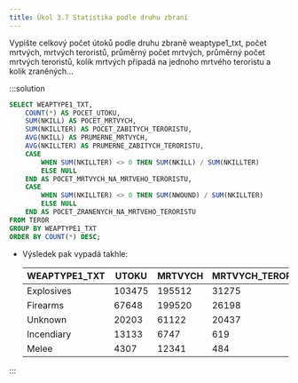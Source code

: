 ```yaml
---
title: Úkol 3.7 Statistika podle druhu zbraní
---
```


Vypište celkový počet útoků podle druhu zbraně weaptype1_txt, počet mrtvých, mrtvých teroristů, průměrný počet mrtvých, průměrný počet mrtvých teroristů, kolik mrtvých připadá na jednoho mrtvého teroristu a kolik zraněných...

:::solution

```sql
SELECT WEAPTYPE1_TXT,
    COUNT(*) AS POCET_UTOKU,
    SUM(NKILL) AS POCET_MRTVYCH,
    SUM(NKILLTER) AS POCET_ZABITYCH_TERORISTU,
    AVG(NKILL) AS PRUMERNE_MRTVYCH,
    AVG(NKILLTER) AS PRUMERNE_ZABITYCH_TERORISTU,
    CASE
        WHEN SUM(NKILLTER) <> 0 THEN SUM(NKILL) / SUM(NKILLTER)
        ELSE NULL
    END AS POCET_MRTVYCH_NA_MRTVEHO_TERORISTU,
    CASE
        WHEN SUM(NKILLTER) <> 0 THEN SUM(NWOUND) / SUM(NKILLTER)
        ELSE NULL
    END AS POCET_ZRANENYCH_NA_MRTVEHO_TERORISTU
FROM TEROR
GROUP BY WEAPTYPE1_TXT
ORDER BY COUNT(*) DESC;
```

- Výsledek pak vypadá takhle:

  | WEAPTYPE1_TXT | UTOKU   | MRTVYCH | MRTVYCH_TERORISTU | PRUM_MRTVYCH |
  | ------------- | ------- | ------- | ----------------- | ------------ |
  | Explosives    | 103475  | 195512  | 31275             | 1.973334     |
  | Firearms      | 67648   | 199520  | 26198             | 3.132871     |
  | Unknown       | 20203   | 61122   | 20437             | 3.633456     |
  | Incendiary    | 13133   | 6747    | 619               | 0.542233     |
  | Melee         | 4307    | 12341   | 484               | 2.919565     |

:::
